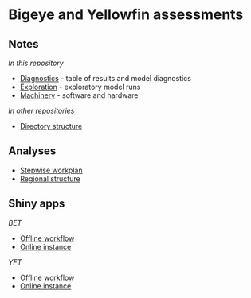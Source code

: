 # Bigeye and Yellowfin assessments

## Notes

*In this repository*

* [Diagnostics](diagnostics.md) - table of results and model diagnostics
* [Exploration](exploration.md) - exploratory model runs
* [Machinery](machinery.md) - software and hardware

*In other repositories*

* [Directory structure](https://github.com/PacificCommunity/ofp-sam-assessment-repos)

## Analyses

* [Stepwise workplan](stepwise/stepwise_workplan.pdf)
* [Regional structure](https://github.com/PacificCommunity/ofp-sam-yft-2023-regions)

## Shiny apps

*BET*

* [Offline workflow](https://github.com/PacificCommunity/ofp-sam-shinyMFCL/tree/main/examples/bet_2023_stepwise)
* [Online instance](https://arni-magnusson.shinyapps.io/bet_2023_stepwise/)

*YFT*

* [Offline workflow](https://github.com/PacificCommunity/ofp-sam-shinyMFCL/tree/main/examples/bet_2023_stepwise)
* [Online instance](https://arni-magnusson.shinyapps.io/yft_2023_stepwise/)
